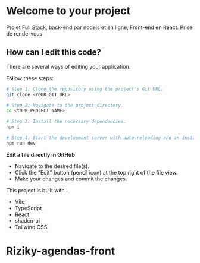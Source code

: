 # Welcome to your project
Projet Full Stack, back-end par nodejs et en ligne, Front-end en React.
Prise de rende-vous 

## How can I edit this code?

There are several ways of editing your application.


Follow these steps:

```sh
# Step 1: Clone the repository using the project's Git URL.
git clone <YOUR_GIT_URL>

# Step 2: Navigate to the project directory.
cd <YOUR_PROJECT_NAME>

# Step 3: Install the necessary dependencies.
npm i

# Step 4: Start the development server with auto-reloading and an instant preview.
npm run dev
```

**Edit a file directly in GitHub**

- Navigate to the desired file(s).
- Click the "Edit" button (pencil icon) at the top right of the file view.
- Make your changes and commit the changes.

This project is built with .

- Vite
- TypeScript
- React
- shadcn-ui
- Tailwind CSS

# Riziky-agendas-front
